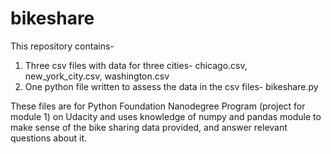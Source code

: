 # bikeshare
This repository contains-
1. Three csv files with data for three cities- chicago.csv, new_york_city.csv, washington.csv
2. One python file written to assess the data in the csv files- bikeshare.py

These files are for Python Foundation Nanodegree Program (project for module 1) on Udacity and uses knowledge of numpy and pandas module to make sense of the bike sharing data provided, and answer relevant questions about it.